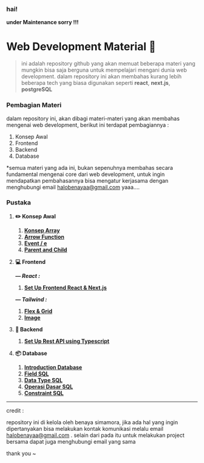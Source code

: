 ### hai!
**under Maintenance sorry !!!**

# Web Development Material 💾

> ini adalah repository github yang akan memuat beberapa materi yang mungkin bisa saja berguna untuk mempelajari mengani dunia web development. dalam repository ini akan membahas kurang lebih beberapa tech yang biasa digunakan seperti **react**, **next.js**, **postgreSQL**
> 

### Pembagian Materi

dalam repository ini, akan dibagi materi-materi yang akan membahas mengenai web development, berikut ini terdapat pembagiannya : 

1. Konsep Awal 
2. Frontend
3. Backend 
4. Database

*semua materi yang ada ini, bukan sepenuhnya membahas secara fundamental mengenai core dari web development, untuk ingin mendapatkan pembahasannya bisa mengatur kerjasama dengan menghubungi email [halobenayaa@gmail.com](mailto:halobenayaa@gmail.com) yaaa….

### Pustaka

1. **✏️ Konsep Awal** 
    1. [**Konsep Array**](https://github.com/benayajosuaa/Web-Dev/blob/main/Konsep/Array.md) 
    2. [**Arrow Function**](https://github.com/benayajosuaa/Web-Dev/blob/main/Konsep/Arrow%20Function.md) 
    3. [**Event / e**](https://github.com/benayajosuaa/Web-Dev/blob/main/Konsep/Event%20-%20(e).md)
    4. [**Parent and Child**](https://github.com/benayajosuaa/Web-Dev/blob/main/Konsep/Parend%20and%20Child.md)
2. **💻 Frontend**
    
    ***— React :***
    
    1. [**Set Up Frontend React & Next.js**](https://github.com/benayajosuaa/Web-Dev/blob/main/Frontend/React/Set-up%20React.md)
    
    ***— Tailwind :*** 
    
    1. [**Flex & Grid**](https://github.com/benayajosuaa/Web-Dev/blob/main/Frontend/Tailwind%20CSS/Flex%20and%20Grid.md)
    2. [**Image**](https://github.com/benayajosuaa/Web-Dev/blob/main/Frontend/Tailwind%20CSS/Image.md)
3. **🧠 Backend**
    1. [**Set Up Rest API using Typescript**](https://github.com/benayajosuaa/Web-Dev/blob/main/Backend/Set%20Up%20Rest%20API.md)
4. **📦 Database**
    1. [**Introduction Database**](https://github.com/benayajosuaa/Web-Dev/blob/main/Database/1.%20Introduction%20Database.md)
    2. [**Field SQL**](https://github.com/benayajosuaa/Web-Dev/blob/main/Database/2.%20Field%20SQL.md)
    3. [**Data Type SQL**](https://github.com/benayajosuaa/Web-Dev/blob/main/Database/3.%20Data%20Type%20SQL.md)
    4. [**Operasi Dasar SQL**](https://github.com/benayajosuaa/Web-Dev/blob/main/Database/4.%20Operasi%20Dasar%20SQL.md)
    5. [**Constraint SQL**](https://github.com/benayajosuaa/Web-Dev/blob/main/Database/5.%20Constraint%20SQL.md)

---

credit : 

repository ini di kelola oleh benaya simamora, jika ada hal yang ingin dipertanyakan bisa melakukan kontak komunikasi melalu email [halobenayaa@gmail.com](mailto:halobenayaa@gmail.com) . selain dari pada itu untuk melakukan project bersama dapat juga menghubungi email yang sama 

thank you ~
